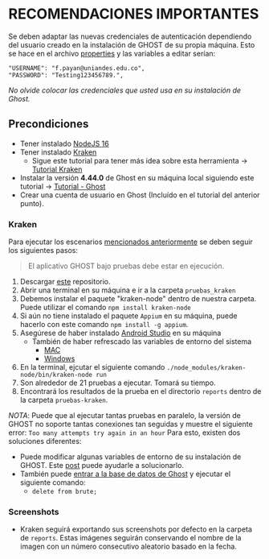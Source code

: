 # RECOMENDACIONES IMPORTANTES

Se deben adaptar las nuevas credenciales de autenticación dependiendo del usuario creado en la instalación de GHOST de su propia máquina. Esto se hace en el archivo [properties](https://github.com/fanpay/tsdc_ghost/blob/main/kraken/4.44.0_data_random/properties.json) y las variables a editar serían:

    "USERNAME": "f.payan@uniandes.edu.co",
    "PASSWORD": "Testing123456789.",

*No olvide colocar las credenciales que usted usa en su instalación de Ghost.*    

## Precondiciones

* Tener instalado [NodeJS 16](https://nodejs.org/en/blog/release/v16.20.0) 
* Tener instalado [Kraken](https://thesoftwaredesignlab.github.io/Kraken/)
    - Sigue este tutorial para tener más idea sobre esta herramienta -> [Tutorial Kraken](https://thesoftwaredesignlab.github.io/AutTestingCodelabs/kraken-web-testing-tool/index.html#0)
* Instalar la versión **4.44.0** de Ghost en su máquina local siguiendo este tutorial -> [Tutorial - Ghost](https://www.coursera.org/learn/pruebas-automatizadas-software/ungradedWidget/dNjnt/pruebas-de-regresion-visual)
* Crear una cuenta de usuario en Ghost (Incluído en el tutorial del anterior punto).

### Kraken

Para ejecutar los escenarios [mencionados anteriormente](https://github.com/fanpay/tsdc_ghost/blob/main/README.md) se deben seguir los siguientes pasos:

> El aplicativo GHOST bajo pruebas debe estar en ejecución. 

1. Descargar [este](https://github.com/fanpay/tsdc_ghost) repositorio.
2. Abrir una terminal en su máquina e ir a la carpeta `pruebas_kraken`
3. Debemos instalar el paquete "kraken-node" dentro de nuestra carpeta. Puede utilizar el comando `npm install kraken-node`
4. Si aún no tiene instalado el paquete `Appium` en su máquina, puede hacerlo con este comando `npm install -g appium`. 
5. Asegúrese de haber instalado [Android Studio](https://developer.android.com/studio) en su máquina
    - También de haber refrescado las variables de entorno del sistema
        - [MAC](https://dev.to/ravics09/solution-of-command-not-found-adb-error-29e7)
        - [Windows](https://linuxhint.com/fix-adb-not-recognize-internal-external-command-windows-10/)
6. En la terminal, ejcutar el siguiente comando
    `./node_modules/kraken-node/bin/kraken-node run`
7. Son alrededor de 21 pruebas a ejecutar. Tomará su tiempo.
8. Encontrará los resultados de la prueba en el directorio `reports` dentro de la carpeta `pruebas-kraken`.

*NOTA*: Puede que al ejecutar tantas pruebas en paralelo, la versión de GHOST no soporte tantas conexiones tan seguidas y muestre el siguiente error: `Too many attempts try again in an hour`
Para esto, existen dos soluciones diferentes:
- Puede modificar algunas variables de entorno de su instalación de GHOST. Este [post](https://forum.ghost.org/t/disable-too-many-attempts-try-again-in-an-hour/4087/2) puede ayudarle a solucionarlo. 
- También puede [entrar a la base de datos de Ghost](https://codehangar.io/viewing-local-ghost-database-sqlite-db-files/) y ejecutar el siguiente comando:
    - `delete from brute;`


### Screenshots

* Kraken seguirá exportando sus screenshots por defecto en la carpeta de `reports`. Estas imágenes seguirán conservando el nombre de la imagen con un número consecutivo aleatorio basado en la fecha.